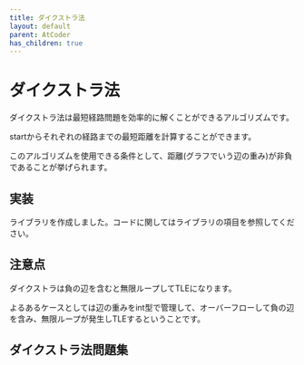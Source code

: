 ```yaml
---
title: ダイクストラ法
layout: default
parent: AtCoder
has_children: true 
---
```


# ダイクストラ法
ダイクストラ法は最短経路問題を効率的に解くことができるアルゴリズムです。

startからそれぞれの経路までの最短距離を計算することができます。

このアルゴリズムを使用できる条件として、距離(グラフでいう辺の重み)が非負であることが挙げられます。

## 実装
ライブラリを作成しました。コードに関してはライブラリの項目を参照してください。

## 注意点
ダイクストラは負の辺を含むと無限ループしてTLEになります。

よるあるケースとしては辺の重みをint型で管理して、オーバーフローして負の辺を含み、無限ループが発生しTLEするということです。

## ダイクストラ法問題集